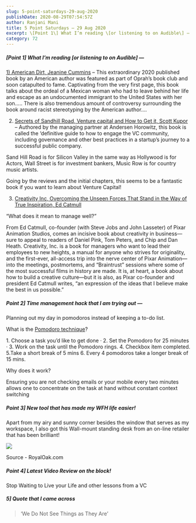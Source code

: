```yaml
---
slug: 5-point-saturdays-29-aug-2020
publishDate: 2020-08-29T07:54:57Z
author: Ranjani Mani
title: 5 Point Saturdays – 29 Aug 2020 
excerpt: \[Point 1\] What I’m reading \[or listening to on Audible\] — 1) American Dirt, Jeanine Cummins – This extraordinary 2020 published book by an American author was featured as part of Oprah’s book club and soon catapulted to fame. Captivating from the very first page, this book talks about the ordeal of a Mexican woman who  ... 
category: 72
---
```


##### **\[Point 1\] What I’m reading \[or listening to on Audible\] —**

[1) American Dirt, Jeanine Cummins](https://www.amazon.in/dp/B07NCZLPL6/ref=dp-kindle-redirect?%5Fencoding=UTF8&btkr=1) – This extraordinary 2020 published book by an American author was featured as part of Oprah’s book club and soon catapulted to fame. Captivating from the very first page, this book talks about the ordeal of a Mexican woman who had to leave behind her life and escape as an undocumented immigrant to the United States with her son….. There is also tremendous amount of controversy surrounding the book around racist stereotyping by the American author….

2) [Secrets of Sandhill Road, Venture capital and How to Get it, Scott Kupor](https://www.amazon.in/Secrets-Sand-Hill-Road-Capital-ebook/dp/B07KLJQ13R/ref=sr%5F1%5F1?crid=IB4SHDG71XE7&dchild=1&keywords=secrets+of+sand+hill+road&qid=1598685811&s=digital-text&sprefix=Secrets+of+san%2Cdigital-text%2C317&sr=1-1) – Authored by the managing partner at Andersen Horowitz, this book is called the ‘definitive guide to how to engage the VC community, including governance and other best practices in a startup’s journey to a successful public company. 

Sand Hill Road is for Silicon Valley in the same way as Hollywood is for Actors, Wall Street is for investment bankers, Music Row is for country music artists.

Going by the reviews and the initial chapters, this seems to be a fantastic book if you want to learn about Venture Capital!

3) [Creativity Inc, Overcoming the Unseen Forces That Stand in the Way of True Inspiration, Ed Catmull](https://www.amazon.in/Creativity-Inc-Overcoming-Unseen-Inspiration-ebook/dp/B00GUOEMA4/ref=sr%5F1%5F1?dchild=1&keywords=Creativity+Inc&qid=1598685860&s=digital-text&sr=1-1)

“What does it mean to manage well?”

From Ed Catmull, co-founder (with Steve Jobs and John Lasseter) of Pixar Animation Studios, comes an incisive book about creativity in business—sure to appeal to readers of Daniel Pink, Tom Peters, and Chip and Dan Heath. Creativity, Inc. is a book for managers who want to lead their employees to new heights, a manual for anyone who strives for originality, and the first-ever, all-access trip into the nerve center of Pixar Animation—into the meetings, postmortems, and “Braintrust” sessions where some of the most successful films in history are made. It is, at heart, a book about how to build a creative culture—but it is also, as Pixar co-founder and president Ed Catmull writes, “an expression of the ideas that I believe make the best in us possible.”

##### **Point 2\] Time management hack that I am trying out —** 

Planning out my day in pomodoros instead of keeping a to-do list.

What is the [Pomodoro technique](https://en.wikipedia.org/wiki/Pomodoro%5FTechnique)?

 1\. Choose a task you’d like to get done · 2\. Set the Pomodoro for 25 minutes · 3\. Work on the task until the Pomodoro rings. 4\. Checkbox item completed. 5.Take a short break of 5 mins 6\. Every 4 pomodoros take a longer break of 15 mins.

Why does it work?

Ensuring you are not checking emails or your mobile every two minutes allows one to concentrate on the task at hand without constant context switching

##### **Point 3\] New tool that has made my WFH life easier!**

Apart from my airy and sunny corner besides the window that serves as my workspace, I also got this Wall-mount standing desk from an on-line retailer that has been brilliant! 

![](https://i0.wp.com/ranjanimani.com/wp-content/uploads/2020/08/WallMountedDesk.jpg?fit=300%2C185&ssl=1) 

Source - RoyalOak.com

##### Point 4\] Latest Video Review on the block!

Stop Waiting to Live your Life and other lessons from a VC

##### 5\] Quote that I came across 

> ‘We Do Not See Things as They Are’